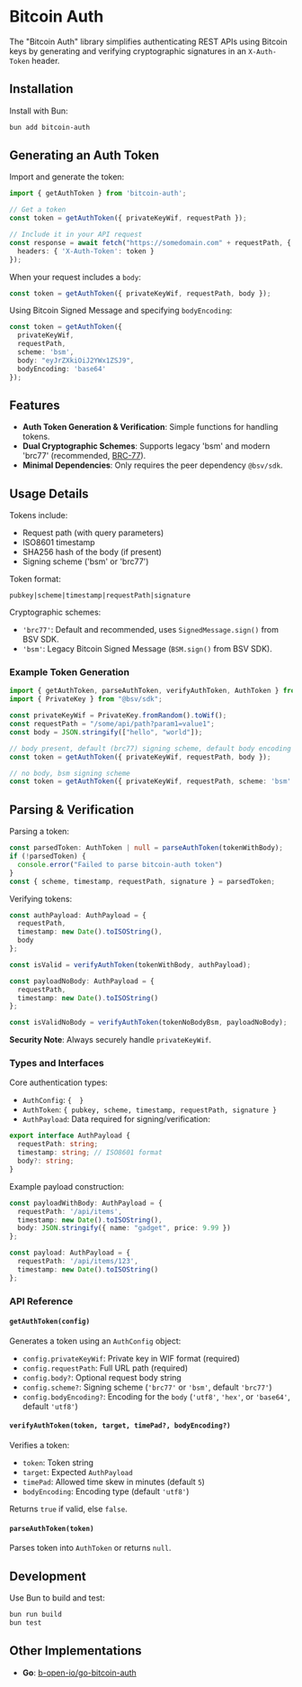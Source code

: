 # Bitcoin Auth

The "Bitcoin Auth" library simplifies authenticating REST APIs using Bitcoin keys by generating and verifying cryptographic signatures in an `X-Auth-Token` header.

## Installation

Install with Bun:

```bash
bun add bitcoin-auth
```

## Generating an Auth Token

Import and generate the token:

```typescript
import { getAuthToken } from 'bitcoin-auth';

// Get a token
const token = getAuthToken({ privateKeyWif, requestPath });

// Include it in your API request
const response = await fetch("https://somedomain.com" + requestPath, {
  headers: { 'X-Auth-Token': token }
});
```

When your request includes a `body`:

```typescript
const token = getAuthToken({ privateKeyWif, requestPath, body });
```

Using Bitcoin Signed Message and specifying `bodyEncoding`:

```typescript
const token = getAuthToken({
  privateKeyWif,
  requestPath,
  scheme: 'bsm',
  body: "eyJrZXkiOiJ2YWx1ZSJ9",
  bodyEncoding: 'base64'
});
```

## Features

* **Auth Token Generation & Verification**: Simple functions for handling tokens.
* **Dual Cryptographic Schemes**: Supports legacy 'bsm' and modern 'brc77' (recommended, [BRC-77](https://github.com/bitcoin-sv/BRCs/blob/master/peer-to-peer/0077.md)).
* **Minimal Dependencies**: Only requires the peer dependency `@bsv/sdk`.

## Usage Details

Tokens include:

* Request path (with query parameters)
* ISO8601 timestamp
* SHA256 hash of the body (if present)
* Signing scheme ('bsm' or 'brc77')

Token format:

```
pubkey|scheme|timestamp|requestPath|signature
```

Cryptographic schemes:

* `'brc77'`: Default and recommended, uses `SignedMessage.sign()` from BSV SDK.
* `'bsm'`: Legacy Bitcoin Signed Message (`BSM.sign()` from BSV SDK).

### Example Token Generation

```typescript
import { getAuthToken, parseAuthToken, verifyAuthToken, AuthToken } from 'bitcoin-auth';
import { PrivateKey } from "@bsv/sdk";

const privateKeyWif = PrivateKey.fromRandom().toWif();
const requestPath = "/some/api/path?param1=value1";
const body = JSON.stringify(["hello", "world"]);

// body present, default (brc77) signing scheme, default body encoding (utf8)
const token = getAuthToken({ privateKeyWif, requestPath, body });

// no body, bsm signing scheme
const token = getAuthToken({ privateKeyWif, requestPath, scheme: 'bsm' });
```

## Parsing & Verification

Parsing a token:

```typescript
const parsedToken: AuthToken | null = parseAuthToken(tokenWithBody);
if (!parsedToken) {
  console.error("Failed to parse bitcoin-auth token")
}
const { scheme, timestamp, requestPath, signature } = parsedToken;
```

Verifying tokens:

```typescript
const authPayload: AuthPayload = {
  requestPath,
  timestamp: new Date().toISOString(),
  body
};

const isValid = verifyAuthToken(tokenWithBody, authPayload);

const payloadNoBody: AuthPayload = {
  requestPath,
  timestamp: new Date().toISOString()
};

const isValidNoBody = verifyAuthToken(tokenNoBodyBsm, payloadNoBody);
```

**Security Note**: Always securely handle `privateKeyWif`.

### Types and Interfaces

Core authentication types:

* `AuthConfig`: `{  }`
* `AuthToken`: `{ pubkey, scheme, timestamp, requestPath, signature }`
* `AuthPayload`: Data required for signing/verification:

```typescript
export interface AuthPayload {
  requestPath: string;
  timestamp: string; // ISO8601 format
  body?: string;
}
```

Example payload construction:

```typescript
const payloadWithBody: AuthPayload = {
  requestPath: '/api/items',
  timestamp: new Date().toISOString(),
  body: JSON.stringify({ name: "gadget", price: 9.99 })
};

const payload: AuthPayload = {
  requestPath: '/api/items/123',
  timestamp: new Date().toISOString()
};
```

### API Reference

#### `getAuthToken(config)`

Generates a token using an `AuthConfig` object:

* `config.privateKeyWif`: Private key in WIF format (required)
* `config.requestPath`: Full URL path (required)
* `config.body?`: Optional request body string
* `config.scheme?`: Signing scheme (`'brc77'` or `'bsm'`, default `'brc77'`)
* `config.bodyEncoding?`: Encoding for the `body` (`'utf8'`, `'hex'`, or `'base64'`, default `'utf8'`)

#### `verifyAuthToken(token, target, timePad?, bodyEncoding?)`

Verifies a token:

* `token`: Token string
* `target`: Expected `AuthPayload`
* `timePad`: Allowed time skew in minutes (default `5`)
* `bodyEncoding`: Encoding type (default `'utf8'`)

Returns `true` if valid, else `false`.

#### `parseAuthToken(token)`

Parses token into `AuthToken` or returns `null`.

## Development

Use Bun to build and test:

```bash
bun run build
bun test
```

## Other Implementations

- **Go**: [b-open-io/go-bitcoin-auth](https://github.com/b-open-io/go-bitcoin-auth)
